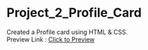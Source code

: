 # Project_2_Profile_Card
Created a Profile card using HTML &amp; CSS.
<br>
Preview Link : <a href="https://bhushansadavarti.github.io/Project_2_Profile_Card/">Click to Preview</a>
